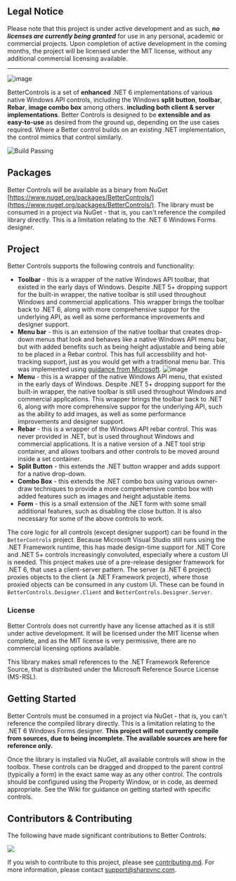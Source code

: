 ## Legal Notice

Please note that this project is under active development and as such, **_no licenses are currently being granted_** for use in any personal, academic or commercial projects. Upon completion of active development in the coming months, the project will be licensed under the MIT license, without any additional commercial licensing available.

---

![image](https://user-images.githubusercontent.com/9104853/169084855-c4de8e04-544d-4007-86dc-92d888238cf5.png)

BetterControls is a set of **enhanced** .NET 6 implementations of various native Windows API controls, including the Windows **split button**, **toolbar**, **Rebar**, **image combo box** among others. **including both client & server implementations**. Better Controls is designed to be **extensible and as easy-to-use** as desired from the ground up, depending on the use cases required. Where a Better control builds on an existing .NET implementation, the control mimics that control similarly.

![Build Passing](https://img.shields.io/badge/build-passing-brightgreen)

## Packages

Better Controls will be available as a binary from NuGet [https://www.nuget.org/packages/BetterControls/](https://www.nuget.org/packages/BetterControls/). The library must be consumed in a project via NuGet - that is, you can't reference the compiled library directly. This is a limitation relating to the .NET 6 Windows Forms designer.

## Project

Better Controls supports the following controls and functionality:

- **Toolbar** - this is a wrapper of the native Windows API toolbar, that existed in the early days of Windows. Despite .NET 5+ dropping support for the built-in wrapper, the native toolbar is still used throughout Windows and commercial applications. This wrapper brings the toolbar back to .NET 6, along with more comprehensive suppor for the underlying API, as well as some performance improvements and designer support.
- **Menu bar** - this is an extension of the native toolbar that creates drop-down menus that look and behaves like a native Windows API menu bar, but with added benefits such as being height adjustable and being able to be placed in a Rebar control. This has full accessbility and hot-tracking support, just as you would get with a traditional menu bar. This was implemented using [guidance from Microsoft](https://docs.microsoft.com/en-us/windows/win32/controls/cc-faq-iemenubar).
![image](https://user-images.githubusercontent.com/9104853/169084083-4aef1622-b763-409a-9dfe-92a422b09fac.png)
- **Menu** - this is a wrapper of the native Windows API menu, that existed in the early days of Windows. Despite .NET 5+ dropping support for the built-in wrapper, the native toolbar is still used throughout Windows and commercial applications. This wrapper brings the toolbar back to .NET 6, along with more comprehensive suppor for the underlying API, such as the ability to add images, as well as some performance improvements and designer support.
- **Rebar** - this is a wrapper of the Windows API rebar control. This was never provided in .NET, but is used throughout Windows and commercial applications. It is a native version of a .NET tool strip container, and allows toolbars and other controls to be moved around inside a set container.
- **Split Button** - this extends the .NET button wrapper and adds support for a native drop-down.
- **Combo Box** - this extends the .NET combo box using various owner-draw techniques to provide a more comprehensive combo box with added features such as images and height adjustable items.
- **Form** - this is a small extension of the .NET form with some small additional features, such as disabling the close button. It is also necessary for some of the above controls to work.

The core logic for all controls (except designer support) can be found in the `BetterControls` project. Because Microsoft Visual Studio still runs using the .NET Framework runtime, this has made design-time support for .NET Core and .NET 5+ controls increasingly convoluted, especially where a custom UI is needed. This project makes use of a pre-release designer framework for .NET 6, that uses a client-server pattern. The server (a .NET 6 project) proxies objects to the client (a .NET Framework project), where those proxied objects can be consumed in any custom UI. These can be found in `BetterControls.Designer.Client` and `BetterControls.Designer.Server`.

### License

Better Controls does not currently have any license attached as it is still under active development. It will be licensed under the MIT license when complete, and as the MIT license is very permissive, there are no commercial licensing options available.

This library makes small references to the .NET Framework Reference Source, that is distributed under the Microsoft Reference Source License (MS-RSL).

## Getting Started

Better Controls must be consumed in a project via NuGet - that is, you can't reference the compiled library directly. This is a limitation relating to the .NET 6 Windows Forms designer. **This project will not currently compile from sources, due to being incomplete. The available sources are here for reference only.**

Once the library is installed via NuGet, all available controls will show in the toolbox. These controls can be dragged and dropped to the parent control (typically a form) in the exact same way as any other control. The controls should be configured using the Property Window, or in code, as deemed appropriate. See the Wiki for guidance on getting started with specific controls.

## Contributors & Contributing

The following have made significant contributions to Better Controls:

<a href="https://github.com/jamiehighfield/jamiehighfield/graphs/contributors">
  <img src="https://contrib.rocks/image?repo=jamiehighfield/jamiehighfield" />
</a>


If you wish to contribute to this project, please see [contributing.md](contributing.md). For more information, please contact [support@sharpvnc.com](mailto:support@sharpvnc.com).
